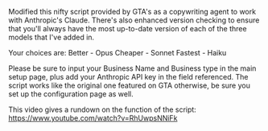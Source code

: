 Modified this nifty script provided by GTA's as a copywriting agent to work with Anthropic's Claude. There's also enhanced version checking to ensure that you'll always have the most up-to-date version of each of the three models that I've added in.

Your choices are:
Better - Opus
Cheaper - Sonnet
Fastest - Haiku

Please be sure to input your Business Name and Business type in the main setup page, plus add your Anthropic API key in the field referenced. 
The script works like the original one featured on GTA otherwise, be sure you set up the configuration page as well.

This video gives a rundown on the function of the script: https://www.youtube.com/watch?v=RhUwpsNNiFk
